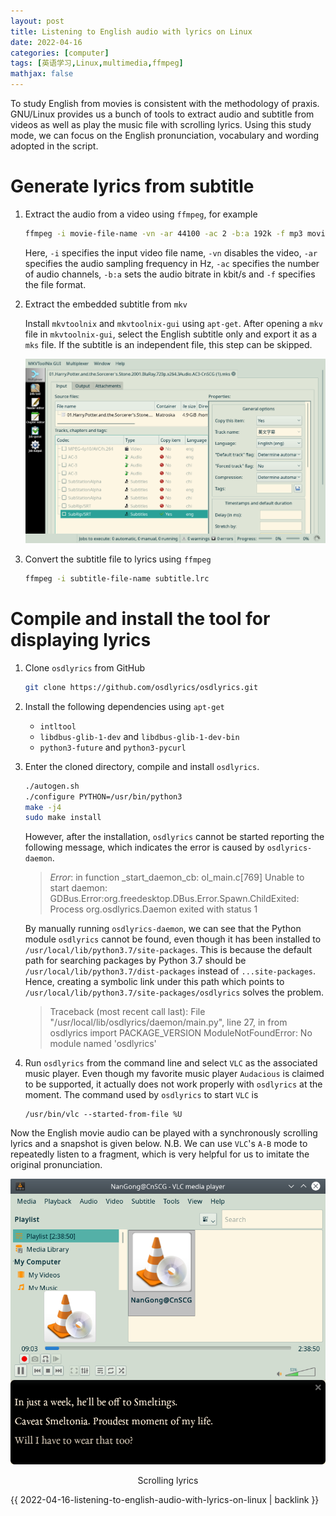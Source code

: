 ```yaml
---
layout: post
title: Listening to English audio with lyrics on Linux
date: 2022-04-16
categories: [computer]
tags: [英语学习,Linux,multimedia,ffmpeg]
mathjax: false
---
```


To study English from movies is consistent with the methodology of praxis. GNU/Linux provides us a bunch of tools to extract audio and subtitle from videos as well as play the music file with scrolling lyrics. Using this study mode, we can focus on the English pronunciation, vocabulary and wording adopted in the script.

# Generate lyrics from subtitle

1. Extract the audio from a video using `ffmpeg`, for example
	
	```bash
	ffmpeg -i movie-file-name -vn -ar 44100 -ac 2 -b:a 192k -f mp3 movie-audio.mp3
	```

   Here, `-i` specifies the input video file name, `-vn` disables the video, `-ar` specifies the audio sampling frequency in Hz, `-ac` specifies the number of audio channels, `-b:a` sets the audio bitrate in kbit/s and `-f` specifies the file format.
	
2. Extract the embedded subtitle from `mkv`

   Install `mkvtoolnix` and `mkvtoolnix-gui` using `apt-get`. After opening a `mkv` file in `mkvtoolnix-gui`, select the English subtitle only and export it as a `mks` file. If the subtitle is an independent file, this step can be skipped.

   ![mkvtoolnix-gui](/figures/Screenshot_20220416_mkvtoolnix.png)
	
3. Convert the subtitle file to lyrics using `ffmpeg`

	```bash
	ffmpeg -i subtitle-file-name subtitle.lrc
	```

# Compile and install the tool for displaying lyrics

1. Clone `osdlyrics` from GitHub

	```bash
	git clone https://github.com/osdlyrics/osdlyrics.git
	```

2. Install the following dependencies using `apt-get`
   * `intltool`
   * `libdbus-glib-1-dev` and `libdbus-glib-1-dev-bin`
   * `python3-future` and `python3-pycurl`

3. Enter the cloned directory, compile and install `osdlyrics`.

    ```bash
	./autogen.sh
	./configure PYTHON=/usr/bin/python3
	make -j4
	sudo make install
	```
	
    However, after the installation, `osdlyrics` cannot be started reporting the following message, which indicates the error is caused by `osdlyrics-daemon`.
	
	> *Error*: in function _start_daemon_cb: ol_main.c[769]
	> Unable to start daemon: GDBus.Error:org.freedesktop.DBus.Error.Spawn.ChildExited: Process org.osdlyrics.Daemon exited with status 1

    By manually running `osdlyrics-daemon`, we can see that the Python module `osdlyrics` cannot be found, even though it has been installed to `/usr/local/lib/python3.7/site-packages`. This is because the default path for searching packages by Python 3.7 should be `/usr/local/lib/python3.7/dist-packages` instead of `...site-packages`. Hence, creating a symbolic link under this path which points to `/usr/local/lib/python3.7/site-packages/osdlyrics` solves the problem.
	
    > Traceback (most recent call last):
    >   File "/usr/local/lib/osdlyrics/daemon/main.py", line 27, in <module>
    >     from osdlyrics import PACKAGE_VERSION
    > ModuleNotFoundError: No module named 'osdlyrics'

4. Run `osdlyrics` from the command line and select `VLC` as the associated music player. Even though my favorite music player `Audacious` is claimed to be supported, it actually does not work properly with `osdlyrics` at the moment. The command used by `osdlyrics` to start `VLC` is

	```
	/usr/bin/vlc --started-from-file %U
	```

Now the English movie audio can be played with a synchronously scrolling lyrics and a snapshot is given below. N.B. We can use `VLC`'s `A-B` mode to repeatedly listen to a fragment, which is very helpful for us to imitate the original pronunciation.

<p align="center"><img src="/figures/Screenshot_20220415_vlc-osdlyrics.png" alt="Scrolling lyrics" /></p>
<p align="center">Scrolling lyrics</p>

{{ 2022-04-16-listening-to-english-audio-with-lyrics-on-linux | backlink }}
